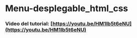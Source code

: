 # Menu-desplegable_html_css
### Video del tutorial: [https://youtu.be/HM1lb5t6eNU](https://youtu.be/HM1lb5t6eNU)


